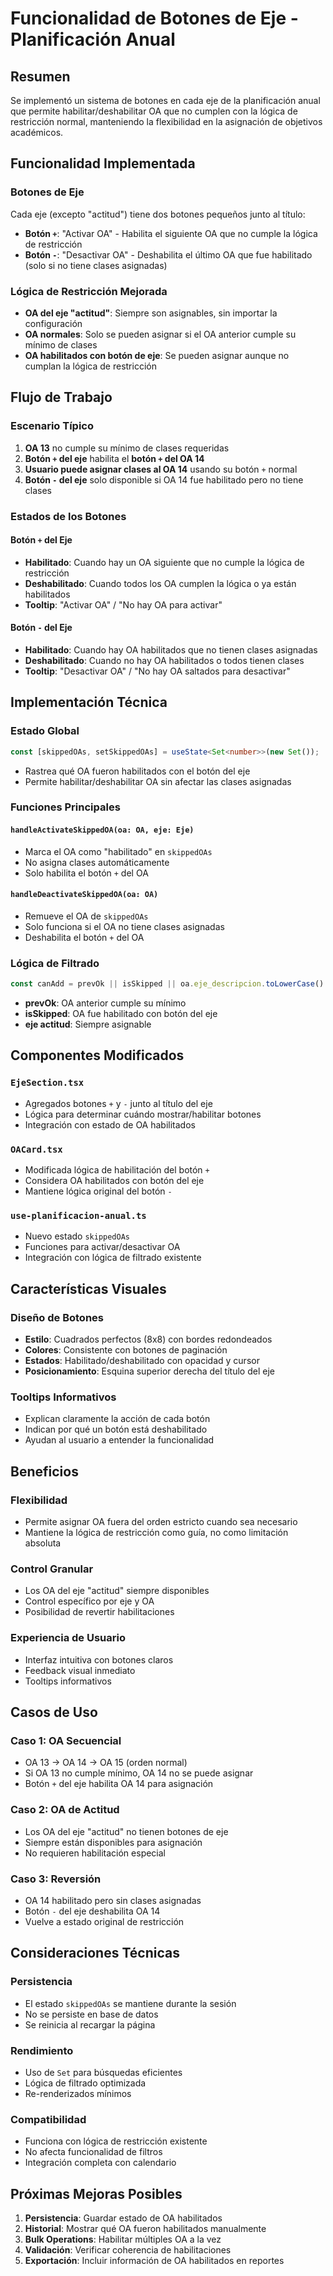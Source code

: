 # Funcionalidad de Botones de Eje - Planificación Anual

## Resumen
Se implementó un sistema de botones en cada eje de la planificación anual que permite habilitar/deshabilitar OA que no cumplen con la lógica de restricción normal, manteniendo la flexibilidad en la asignación de objetivos académicos.

## Funcionalidad Implementada

### Botones de Eje
Cada eje (excepto "actitud") tiene dos botones pequeños junto al título:
- **Botón `+`**: "Activar OA" - Habilita el siguiente OA que no cumple la lógica de restricción
- **Botón `-`**: "Desactivar OA" - Deshabilita el último OA que fue habilitado (solo si no tiene clases asignadas)

### Lógica de Restricción Mejorada
- **OA del eje "actitud"**: Siempre son asignables, sin importar la configuración
- **OA normales**: Solo se pueden asignar si el OA anterior cumple su mínimo de clases
- **OA habilitados con botón de eje**: Se pueden asignar aunque no cumplan la lógica de restricción

## Flujo de Trabajo

### Escenario Típico
1. **OA 13** no cumple su mínimo de clases requeridas
2. **Botón `+` del eje** habilita el **botón `+` del OA 14**
3. **Usuario puede asignar clases al OA 14** usando su botón `+` normal
4. **Botón `-` del eje** solo disponible si OA 14 fue habilitado pero no tiene clases

### Estados de los Botones

#### Botón `+` del Eje
- **Habilitado**: Cuando hay un OA siguiente que no cumple la lógica de restricción
- **Deshabilitado**: Cuando todos los OA cumplen la lógica o ya están habilitados
- **Tooltip**: "Activar OA" / "No hay OA para activar"

#### Botón `-` del Eje
- **Habilitado**: Cuando hay OA habilitados que no tienen clases asignadas
- **Deshabilitado**: Cuando no hay OA habilitados o todos tienen clases
- **Tooltip**: "Desactivar OA" / "No hay OA saltados para desactivar"

## Implementación Técnica

### Estado Global
```typescript
const [skippedOAs, setSkippedOAs] = useState<Set<number>>(new Set());
```
- Rastrea qué OA fueron habilitados con el botón del eje
- Permite habilitar/deshabilitar OA sin afectar las clases asignadas

### Funciones Principales

#### `handleActivateSkippedOA(oa: OA, eje: Eje)`
- Marca el OA como "habilitado" en `skippedOAs`
- No asigna clases automáticamente
- Solo habilita el botón `+` del OA

#### `handleDeactivateSkippedOA(oa: OA)`
- Remueve el OA de `skippedOAs`
- Solo funciona si el OA no tiene clases asignadas
- Deshabilita el botón `+` del OA

### Lógica de Filtrado
```typescript
const canAdd = prevOk || isSkipped || oa.eje_descripcion.toLowerCase() === 'actitud';
```
- **prevOk**: OA anterior cumple su mínimo
- **isSkipped**: OA fue habilitado con botón del eje
- **eje actitud**: Siempre asignable

## Componentes Modificados

### `EjeSection.tsx`
- Agregados botones `+` y `-` junto al título del eje
- Lógica para determinar cuándo mostrar/habilitar botones
- Integración con estado de OA habilitados

### `OACard.tsx`
- Modificada lógica de habilitación del botón `+`
- Considera OA habilitados con botón del eje
- Mantiene lógica original del botón `-`

### `use-planificacion-anual.ts`
- Nuevo estado `skippedOAs`
- Funciones para activar/desactivar OA
- Integración con lógica de filtrado existente

## Características Visuales

### Diseño de Botones
- **Estilo**: Cuadrados perfectos (8x8) con bordes redondeados
- **Colores**: Consistente con botones de paginación
- **Estados**: Habilitado/deshabilitado con opacidad y cursor
- **Posicionamiento**: Esquina superior derecha del título del eje

### Tooltips Informativos
- Explican claramente la acción de cada botón
- Indican por qué un botón está deshabilitado
- Ayudan al usuario a entender la funcionalidad

## Beneficios

### Flexibilidad
- Permite asignar OA fuera del orden estricto cuando sea necesario
- Mantiene la lógica de restricción como guía, no como limitación absoluta

### Control Granular
- Los OA del eje "actitud" siempre disponibles
- Control específico por eje y OA
- Posibilidad de revertir habilitaciones

### Experiencia de Usuario
- Interfaz intuitiva con botones claros
- Feedback visual inmediato
- Tooltips informativos

## Casos de Uso

### Caso 1: OA Secuencial
- OA 13 → OA 14 → OA 15 (orden normal)
- Si OA 13 no cumple mínimo, OA 14 no se puede asignar
- Botón `+` del eje habilita OA 14 para asignación

### Caso 2: OA de Actitud
- Los OA del eje "actitud" no tienen botones de eje
- Siempre están disponibles para asignación
- No requieren habilitación especial

### Caso 3: Reversión
- OA 14 habilitado pero sin clases asignadas
- Botón `-` del eje deshabilita OA 14
- Vuelve a estado original de restricción

## Consideraciones Técnicas

### Persistencia
- El estado `skippedOAs` se mantiene durante la sesión
- No se persiste en base de datos
- Se reinicia al recargar la página

### Rendimiento
- Uso de `Set` para búsquedas eficientes
- Lógica de filtrado optimizada
- Re-renderizados mínimos

### Compatibilidad
- Funciona con lógica de restricción existente
- No afecta funcionalidad de filtros
- Integración completa con calendario

## Próximas Mejoras Posibles

1. **Persistencia**: Guardar estado de OA habilitados
2. **Historial**: Mostrar qué OA fueron habilitados manualmente
3. **Bulk Operations**: Habilitar múltiples OA a la vez
4. **Validación**: Verificar coherencia de habilitaciones
5. **Exportación**: Incluir información de OA habilitados en reportes 